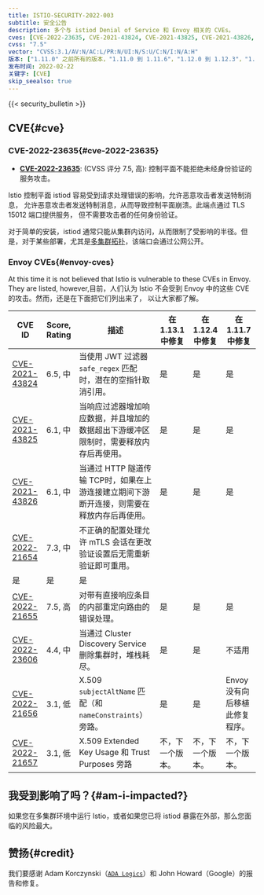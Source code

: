 ```yaml
---
title: ISTIO-SECURITY-2022-003
subtitle: 安全公告
description: 多个与 istiod Denial of Service 和 Envoy 相关的 CVEs。
cves: [CVE-2022-23635, CVE-2021-43824, CVE-2021-43825, CVE-2021-43826, CVE-2022-21654, CVE-2022-21655, CVE-2022-23606]
cvss: "7.5"
vector: "CVSS:3.1/AV:N/AC:L/PR:N/UI:N/S:U/C:N/I:N/A:H"
版本: ["1.11.0" 之前所有的版本，"1.11.0 到 1.11.6"，"1.12.0 到 1.12.3"，"1.13.0"]
发布时间: 2022-02-22
关键字: [CVE]
skip_seealso: true
---
```


{{< security_bulletin >}}

## CVE{#cve}

### CVE-2022-23635{#cve-2022-23635}

- __[CVE-2022-23635](https://github.com/istio/istio/security/advisories/GHSA-856q-xv3c-7f2f)__:
  (CVSS 评分 7.5, 高):  控制平面不能拒绝未经身份验证的服务攻击。

Istio 控制平面 istiod 容易受到请求处理错误的影响，允许恶意攻击者发送特制消息，
允许恶意攻击者发送特制消息，从而导致控制平面崩溃。此端点通过 TLS 15012 端口提供服务，
但不需要攻击者的任何身份验证。

对于简单的安装，istiod 通常只能从集群内访问，从而限制了受影响的半径。但是，对于某些部署，尤其是[多集群拓扑](/zh/docs/setup/install/multicluster/primary-remote/)，该端口会通过公网公开。

### Envoy CVEs{#envoy-cves}

At this time it is not believed that Istio is vulnerable to these CVEs in Envoy. They are listed, however,目前，人们认为 Istio 不会受到 Envoy 中的这些 CVE 的攻击。然而，还是在下面把它们列出来了，
以让大家都了解。

| CVE ID                                                                                        | Score, Rating | 描述                                                                                                               | 在 1.13.1 中修复   | 在 1.12.4 中修复   | 在 1.11.7 中修复                 |
|-----------------------------------------------------------------------------------------------|---------------|---------------------------------------------------------------------------------------------------------------------------|-------------------|-------------------|----------------------------------|
| [CVE-2021-43824](https://github.com/envoyproxy/envoy/security/advisories/GHSA-vj5m-rch8-5r2p) | 6.5, 中   | 当使用 JWT 过滤器 `safe_regex` 匹配时，潜在的空指针取消引用。                                              | 是               | 是               | 是                              |
| [CVE-2021-43825](https://github.com/envoyproxy/envoy/security/advisories/GHSA-h69p-g6xg-mhhh) | 6.1, 中   | 当响应过滤器增加响应数据，并且增加的数据超出下游缓冲区限制时，需要释放内存后再使用。         | 是               | 是               | 是                              |
| [CVE-2021-43826](https://github.com/envoyproxy/envoy/security/advisories/GHSA-cmx3-fvgf-83mf) | 6.1, 中   | 当通过 HTTP 隧道传输 TCP时，如果在上游连接建立期间下游断开连接，则需要在释放内存后再使用。          | 是               | 是               | 是                              |
| [CVE-2022-21654](https://github.com/envoyproxy/envoy/security/advisories/GHSA-5j4x-g36v-m283) | 7.3, 中     | 不正确的配置处理允许 mTLS 会话在更改验证设置后无需重新验证即可重用。
 | 是               | 是               | 是                              |
| [CVE-2022-21655](https://github.com/envoyproxy/envoy/security/advisories/GHSA-7r5p-7fmh-jxpg) | 7.5, 高     | 对带有直接响应条目的内部重定向路由的错误处理。                                          | 是               | 是               | 是                              |
| [CVE-2022-23606](https://github.com/envoyproxy/envoy/security/advisories/GHSA-9vp2-4cp7-vvxf) | 4.4, 中 | 当通过 Cluster Discovery Service 删除集群时，堆栈耗尽。                                                 | 是               | 是               | 不适用                              |
| [CVE-2022-21656](https://github.com/envoyproxy/envoy/security/advisories/GHSA-c9g7-xwcv-pjx2) | 3.1, 低      | X.509 `subjectAltName` 匹配（和 `nameConstraints`） 旁路。                                                           | 是               | 是               | Envoy 没有向后移植此修复程序。 |
| [CVE-2022-21657](https://github.com/envoyproxy/envoy/security/advisories/GHSA-837m-wjrv-vm5g) | 3.1, 低      | X.509 Extended Key Usage 和 Trust Purposes 旁路                                                                        | 不，下一个版本。 | 不，下一个版本。 | 不，下一个版本。                |

## 我受到影响了吗？{#am-i-impacted?}

如果您在多集群环境中运行 Istio，或者如果您已将 istiod 暴露在外部，那么您面临的风险最大。

## 赞扬{#credit}

我们要感谢 Adam Korczynski（[`ADA Logics`](https://adalogics.com)）和 John Howard（Google）的报告和修复。